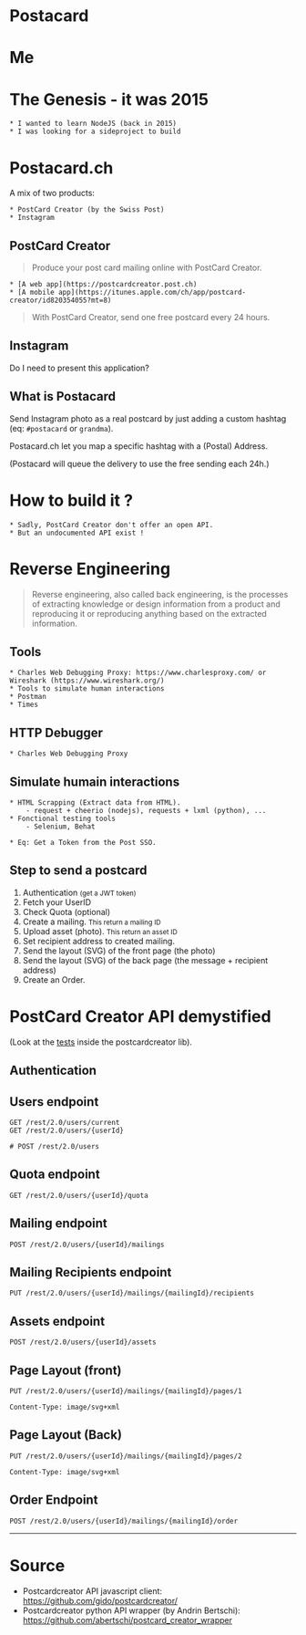 # Postacard

# Me

# The Genesis - it was 2015

    * I wanted to learn NodeJS (back in 2015)
    * I was looking for a sideproject to build


# Postacard.ch
A mix of two products:

    * PostCard Creator (by the Swiss Post)
    * Instagram

## PostCard Creator

 > Produce your post card mailing online with PostCard Creator.

    * [A web app](https://postcardcreator.post.ch)
    * [A mobile app](https://itunes.apple.com/ch/app/postcard-creator/id820354055?mt=8)

> With PostCard Creator, send one free postcard every 24 hours.


## Instagram
Do I need to present this application?


## What is Postacard
Send Instagram photo as a real postcard by just adding a custom hashtag (eq: <code>#postacard</code> or <code>grandma</code>).

Postacard.ch let you map a specific hashtag with a (Postal) Address.

(Postacard will queue the delivery to use the free sending each 24h.)

# How to build it ?

    * Sadly, PostCard Creator don't offer an open API.
    * But an undocumented API exist !

# Reverse Engineering

> Reverse engineering, also called back engineering, is the processes of extracting knowledge or design information from a product and reproducing it or reproducing anything based on the extracted information.

## Tools

    * Charles Web Debugging Proxy: https://www.charlesproxy.com/ or Wireshark (https://www.wireshark.org/)
    * Tools to simulate human interactions
    * Postman
    * Times

## HTTP Debugger
    * Charles Web Debugging Proxy

## Simulate humain interactions
    * HTML Scrapping (Extract data from HTML).
        - request + cheerio (nodejs), requests + lxml (python), ...
    * Fonctional testing tools
        - Selenium, Behat

    * Eq: Get a Token from the Post SSO.


## Step to send a postcard

1. Authentication <small>(get a JWT token)</small>
2. Fetch your UserID
3. Check Quota (optional)
4. Create a mailing. <small>This return a mailing ID</small>
5. Upload asset (photo). <small>This return an asset ID</small>
6. Set recipient address to created mailing.
7. Send the layout (SVG) of the front page (the photo)
8. Send the layout (SVG) of the back page (the message + recipient address)
9. Create an Order.


# PostCard Creator API demystified
(Look at the [tests](https://github.com/gido/postcardcreator/tree/master/spec) inside the postcardcreator lib).

## Authentication

## Users endpoint

    GET /rest/2.0/users/current
    GET /rest/2.0/users/{userId}

    # POST /rest/2.0/users

## Quota endpoint

    GET /rest/2.0/users/{userId}/quota


## Mailing endpoint

    POST /rest/2.0/users/{userId}/mailings

## Mailing Recipients endpoint

    PUT /rest/2.0/users/{userId}/mailings/{mailingId}/recipients

## Assets endpoint

    POST /rest/2.0/users/{userId}/assets

## Page Layout (front)

    PUT /rest/2.0/users/{userId}/mailings/{mailingId}/pages/1

    Content-Type: image/svg+xml

## Page Layout (Back)

    PUT /rest/2.0/users/{userId}/mailings/{mailingId}/pages/2

    Content-Type: image/svg+xml

## Order Endpoint

    POST /rest/2.0/users/{userId}/mailings/{mailingId}/order

----

# Source

 * Postcardcreator API javascript client: https://github.com/gido/postcardcreator/
 * Postcardcreator python API wrapper (by Andrin Bertschi): https://github.com/abertschi/postcard_creator_wrapper
